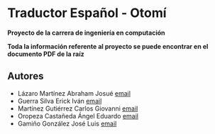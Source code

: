 # Traductor Español - Otomí

**Proyecto de la carrera de ingeniería en computación**

**Toda la información referente al proyecto se puede encontrar en el documento PDF de la raíz**

## Autores

* Lázaro Martínez Abraham Josué [email](abrahamlazaro@comunidad.unam.mx)
* Guerra Silva Erick Iván [email](erickivanguerra0.0@gmail.com)
* Martínez Gutiérrez Carlos Giovanni [email](cgiovanni@comunidad.unam.mx)
* Oropeza Castañeda Ángel Eduardo [email](angelorocasfi@gmail.com)
* Gamiño González José Luis [email](ronluis0905@gmail.com)